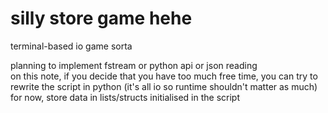 # silly store game hehe  
terminal-based io game sorta

planning to implement fstream or python api or json reading  
on this note, if you decide that you have too much free time, you can try to rewrite the script in python (it's all io so runtime shouldn't matter as much)  
for now, store data in lists/structs initialised in the script
